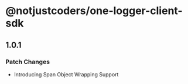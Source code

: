 # @notjustcoders/one-logger-client-sdk

## 1.0.1

### Patch Changes

- Introducing Span Object Wrapping Support
